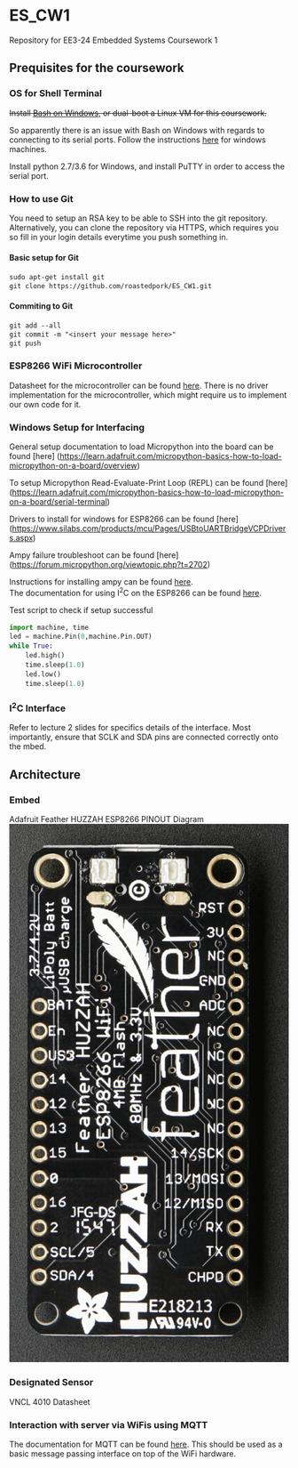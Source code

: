# ES_CW1
Repository for EE3-24 Embedded Systems Coursework 1

## Prequisites for the coursework

### OS for Shell Terminal

~~Install [Bash on Windows](http://www.howtogeek.com/249966/how-to-install-and-use-the-linux-bash-shell-on-windows-10/), or dual-boot a Linux VM for this coursework.~~

So apparently there is an issue with Bash on Windows with regards to connecting to its serial ports.
Follow the instructions [here](https://learn.adafruit.com/adafruit-feather-huzzah-esp8266/overview) for windows machines.

Install python 2.7/3.6 for Windows, and install PuTTY in order to access the serial port.

### How to use Git
You need to setup an RSA key to be able to SSH into the git repository. 
Alternatively, you can clone the repository via HTTPS, which requires you so fill in your login details everytime you push something in.

#### Basic setup for Git 
```
sudo apt-get install git
git clone https://github.com/roastedpork/ES_CW1.git
```

#### Commiting to Git
```
git add --all
git commit -m "<insert your message here>"
git push
```

### ESP8266 WiFi Microcontroller
Datasheet for the microcontroller can be found [here](http://download.arduino.org/products/UNOWIFI/0A-ESP8266-Datasheet-EN-v4.3.pdf). 
There is no driver implementation for the microcontroller, which might require us to implement our own code for it. 

### Windows Setup for Interfacing
General setup documentation to load Micropython into the board can be found [here] (https://learn.adafruit.com/micropython-basics-how-to-load-micropython-on-a-board/overview) 

To setup Micropython Read-Evaluate-Print Loop (REPL) can be found [here] (https://learn.adafruit.com/micropython-basics-how-to-load-micropython-on-a-board/serial-terminal) 

Drivers to install for windows for ESP8266 can be found [here] (https://www.silabs.com/products/mcu/Pages/USBtoUARTBridgeVCPDrivers.aspx)

Ampy failure troubleshoot can be found [here] (https://forum.micropython.org/viewtopic.php?t=2702) 

Instructions for installing ampy can be found [here](https://github.com/adafruit/ampy).  
The documentation for using I<sup>2</sup>C on the ESP8266 can be found [here](http://docs.micropython.org/en/latest/esp8266/library/machine.I2C.html). 

Test script to check if setup successful
```python 
import machine, time 
led = machine.Pin(0,machine.Pin.OUT)
while True:
	led.high()
	time.sleep(1.0)
	led.low() 
	time.sleep(1.0)
```

### I<sup>2</sup>C Interface
Refer to lecture 2 slides for specifics details of the interface. 
Most importantly, ensure that SCLK and SDA pins are connected correctly onto the mbed. 

## Architecture

### Embed 
Adafruit Feather HUZZAH ESP8266 PINOUT Diagram
![Figure1-1 Embed Pinout](images/adafruit_products_pinbottom.jpg)


### Designated Sensor
VNCL 4010 Datasheet

### Interaction with server via WiFis using MQTT
The documentation for MQTT can be found [here](https://github.com/mqtt/mqtt.github.io). 
This should be used as a basic message passing interface on top of the WiFi hardware.


